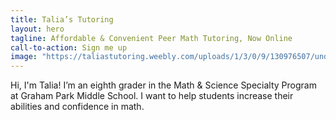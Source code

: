 ```yaml
---
title: Talia’s Tutoring
layout: hero
tagline: Affordable & Convenient Peer Math Tutoring, Now Online
call-to-action: Sign me up
image: "https://taliastutoring.weebly.com/uploads/1/3/0/9/130976507/undraw-software-engineer-lvl5-hair-color_orig.png"
---
```


Hi, I'm Talia! I’m an eighth grader in the Math & Science Specialty Program at Graham Park Middle School. I want to help students increase their abilities and confidence in math.
